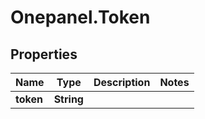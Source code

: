 # Onepanel.Token

## Properties
Name | Type | Description | Notes
------------ | ------------- | ------------- | -------------
**token** | **String** |  | 


